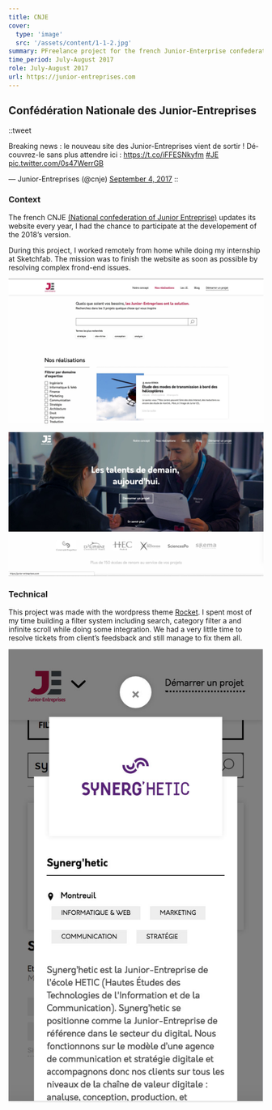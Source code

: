 ```yaml
---
title: CNJE
cover:
  type: 'image'
  src: '/assets/content/1-1-2.jpg'
summary: PFreelance project for the french Junior-Enterprise confederation's website.
time_period: July-August 2017
role: July-August 2017
url: https://junior-entreprises.com
---
```


## Confédération Nationale des Junior-Entreprises

::tweet

<p lang="fr" dir="ltr">Breaking news : le nouveau site des Junior-Entreprises vient de sortir ! Découvrez-le sans plus attendre ici : <a href="https://t.co/iFFESNkyfm">https://t.co/iFFESNkyfm</a> <a href="https://twitter.com/hashtag/JE?src=hash&amp;ref_src=twsrc%5Etfw">#JE</a> <a href="https://t.co/0s47WerrGB">pic.twitter.com/0s47WerrGB</a></p>&mdash; Junior-Entreprises (@cnje) <a href="https://twitter.com/cnje/status/904737352538619905?ref_src=twsrc%5Etfw">September 4, 2017</a>
::

</figure>

### Context

The french CNJE [(National confederation of Junior Entreprise)](https://en.wikipedia.org/wiki/Junior_enterprise) updates its website every year, I had the chance to participate at the developement of the 2018’s version.

During this project, I worked remotely from home while doing my internship at Sketchfab. The mission was to finish the website as soon as possible by resolving complex frond-end issues.

![](/assets/content/2-1-2.jpg)

![](/assets/content/1-1-2.jpg)

### Technical

This project was made with the wordpress theme [Rocket](https://github.com/TheoKleman/rocket). I spent most of my time building a filter system including search, category filter a and infinite scroll while doing some integration.
We had a very little time to resolve tickets from client’s feedsback and still manage to fix them all.

![](/assets/content/3-1-2.jpg)

